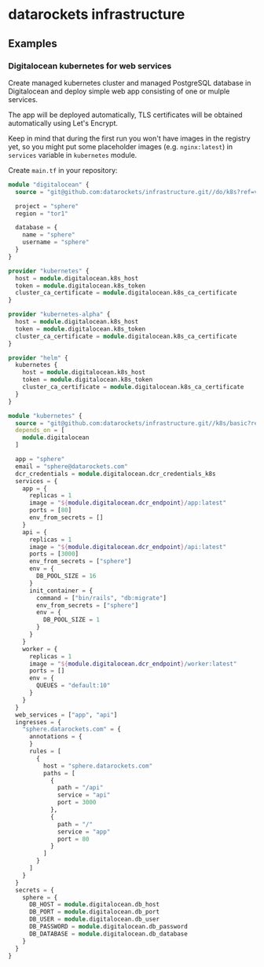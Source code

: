 # datarockets infrastructure

## Examples

### Digitalocean kubernetes for web services

Create managed kubernetes cluster and managed PostgreSQL database in Digitalocean and deploy simple web app consisting of one or mulple services.

The app will be deployed automatically, TLS certificates will be obtained automatically using Let's Encrypt.

Keep in mind that during the first run you won't have images in the registry yet, so you might put some placeholder images (e.g. `nginx:latest`) in `services` variable in `kubernetes` module.

Create `main.tf` in your repository:
```tf
module "digitalocean" {
  source = "git@github.com:datarockets/infrastructure.git//do/k8s?ref=v0.1.0"

  project = "sphere"
  region = "tor1"

  database = {
    name = "sphere"
    username = "sphere"
  }
}

provider "kubernetes" {
  host = module.digitalocean.k8s_host
  token = module.digitalocean.k8s_token
  cluster_ca_certificate = module.digitalocean.k8s_ca_certificate
}

provider "kubernetes-alpha" {
  host = module.digitalocean.k8s_host
  token = module.digitalocean.k8s_token
  cluster_ca_certificate = module.digitalocean.k8s_ca_certificate
}

provider "helm" {
  kubernetes {
    host = module.digitalocean.k8s_host
    token = module.digitalocean.k8s_token
    cluster_ca_certificate = module.digitalocean.k8s_ca_certificate
  }
}

module "kubernetes" {
  source = "git@github.com:datarockets/infrastructure.git//k8s/basic?ref=v0.1.0"
  depends_on = [
    module.digitalocean
  ]

  app = "sphere"
  email = "sphere@datarockets.com"
  dcr_credentials = module.digitalocean.dcr_credentials_k8s
  services = {
    app = {
      replicas = 1
      image = "${module.digitalocean.dcr_endpoint}/app:latest"
      ports = [80]
      env_from_secrets = []
    }
    api = {
      replicas = 1
      image = "${module.digitalocean.dcr_endpoint}/api:latest"
      ports = [3000]
      env_from_secrets = ["sphere"]
      env = {
        DB_POOL_SIZE = 16
      }
      init_container = {
        command = ["bin/rails", "db:migrate"]
        env_from_secrets = ["sphere"]
        env = {
          DB_POOL_SIZE = 1
        }
      }
    }
    worker = {
      replicas = 1
      image = "${module.digitalocean.dcr_endpoint}/worker:latest"
      ports = []
      env = {
        QUEUES = "default:10"
      }
    }
  }
  web_services = ["app", "api"]
  ingresses = {
    "sphere.datarockets.com" = {
      annotations = {
      }
      rules = [
        {
          host = "sphere.datarockets.com"
          paths = [
            {
              path = "/api"
              service = "api"
              port = 3000
            },
            {
              path = "/"
              service = "app"
              port = 80
            }
          ]
        }
      ]
    }
  }
  secrets = {
    sphere = {
      DB_HOST = module.digitalocean.db_host
      DB_PORT = module.digitalocean.db_port
      DB_USER = module.digitalocean.db_user
      DB_PASSWORD = module.digitalocean.db_password
      DB_DATABASE = module.digitalocean.db_database
    }
  }
}
```
